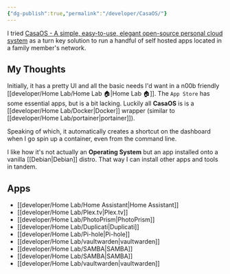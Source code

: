 ```yaml
---
{"dg-publish":true,"permalink":"/developer/CasaOS/"}
---
```



I tried [CasaOS - A simple, easy-to-use, elegant open-source personal cloud system](https://casaos.io/) as a turn key solution to run a handful of self hosted apps located in a family member's network. 

## My Thoughts
Initially, it has a pretty UI and all the basic needs I'd want in a n00b friendly [[developer/Home Lab/Home Lab 🏠\|Home Lab 🏠]]. The `App Store` has some essential apps, but is a bit lacking. Luckily all **CasaOS** is is a [[developer/Home Lab/Docker\|Docker]] wrapper (similar to [[developer/Home Lab/portainer\|portainer]]). 

Speaking of which, it automatically creates a shortcut on the dashboard when I go spin up a container, even from the command line.   

I like how it's not actually an **Operating System** but an app installed onto a vanilla [[Debian\|Debian]] distro. That way I can install other apps and tools in tandem. 

## Apps
- [[developer/Home Lab/Home Assistant\|Home Assistant]]
- [[developer/Home Lab/Plex.tv\|Plex.tv]]
- [[developer/Home Lab/PhotoPrism\|PhotoPrism]]
- [[developer/Home Lab/Duplicati\|Duplicati]]
- [[developer/Home Lab/Pi-hole\|Pi-hole]]
- [[developer/Home Lab/vaultwarden\|vaultwarden]]
- [[developer/Home Lab/SAMBA\|SAMBA]]
- [[developer/Home Lab/SAMBA\|SAMBA]]
- [[developer/Home Lab/vaultwarden\|vaultwarden]]